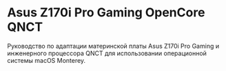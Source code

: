 # Asus Z170i Pro Gaming OpenCore QNCT
Руководство по адаптации материнской платы Asus Z170i Pro Gaming и инженерного процессора QNCT для использовании операционной системы macOS Monterey.
